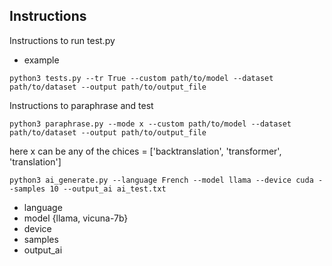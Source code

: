 ## Instructions 
Instructions to run test.py
- example

```
python3 tests.py --tr True --custom path/to/model --dataset path/to/dataset --output path/to/output_file
```
Instructions to paraphrase and test 

```
python3 paraphrase.py --mode x --custom path/to/model --dataset path/to/dataset --output path/to/output_file
```
here x can be any of the chices = ['backtranslation', 'transformer', 'translation']

```
python3 ai_generate.py --language French --model llama --device cuda --samples 10 --output_ai ai_test.txt
```
- language
- model {llama, vicuna-7b}
- device
- samples
- output_ai
  
